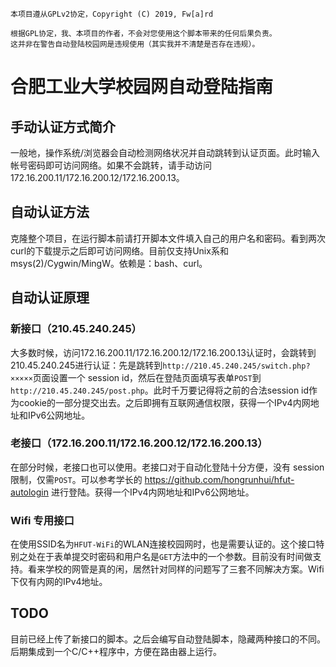 ```
本项目遵从GPLv2协定，Copyright (C) 2019, Fw[a]rd

根据GPL协定，我、本项目的作者，不会对您使用这个脚本带来的任何后果负责。
这并非在警告自动登陆校园网是违规使用（其实我并不清楚是否存在违规）。
```

# 合肥工业大学校园网自动登陆指南

## 手动认证方式简介
一般地，操作系统/浏览器会自动检测网络状况并自动跳转到认证页面。此时输入帐号密码即可访问网络。如果不会跳转，请手动访问172.16.200.11/172.16.200.12/172.16.200.13。

## 自动认证方法
克隆整个项目，在运行脚本前请打开脚本文件填入自己的用户名和密码。看到两次curl的下载提示之后即可访问网络。目前仅支持Unix系和msys(2)/Cygwin/MingW。依赖是：bash、curl。

## 自动认证原理
### 新接口（210.45.240.245）
大多数时候，访问172.16.200.11/172.16.200.12/172.16.200.13认证时，会跳转到210.45.240.245进行认证：先是跳转到`http://210.45.240.245/switch.php?×××××`页面设置一个 session id，然后在登陆页面填写表单`POST`到`http://210.45.240.245/post.php`。此时千万要记得将之前的合法session id作为cookie的一部分提交出去。之后即拥有互联网通信权限，获得一个IPv4内网地址和IPv6公网地址。

### 老接口（172.16.200.11/172.16.200.12/172.16.200.13）
在部分时候，老接口也可以使用。老接口对于自动化登陆十分方便，没有 session 限制，仅需`POST`。可以参考学长的 https://github.com/hongrunhui/hfut-autologin 进行登陆。获得一个IPv4内网地址和IPv6公网地址。

### Wifi 专用接口
在使用SSID名为`HFUT-WiFi`的WLAN连接校园网时，也是需要认证的。这个接口特别之处在于表单提交时密码和用户名是`GET`方法中的一个参数。目前没有时间做支持。看来学校的网管是真的闲，居然针对同样的问题写了三套不同解决方案。Wifi下仅有内网的IPv4地址。

## TODO
目前已经上传了新接口的脚本。之后会编写自动登陆脚本，隐藏两种接口的不同。后期集成到一个C/C++程序中，方便在路由器上运行。
